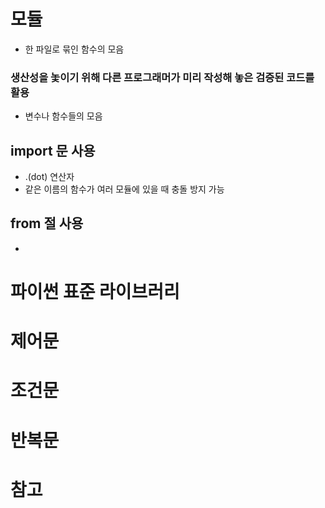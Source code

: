 # 모듈
- 한 파일로 묶인 함수의 모음
### 생산성을 놏이기 위해 다른 프로그래머가 미리 작성해 놓은 검증된 코드를 활용
- 변수나 함수들의 모음
## import 문 사용
- .(dot) 연산자
- 같은 이름의 함수가 여러 모듈에 있을 때 충돌 방지 가능
## from 절 사용
- 
# 파이썬 표준 라이브러리

# 제어문

# 조건문

# 반복문

# 참고
